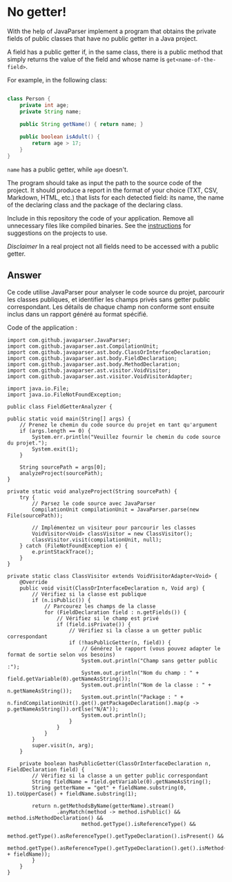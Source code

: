 # No getter!

With the help of JavaParser implement a program that obtains the private fields of public classes that have no public getter in a Java project. 

A field has a public getter if, in the same class, there is a public method that simply returns the value of the field and whose name is `get<name-of-the-field>`.

For example, in the following class:

```Java

class Person {
    private int age;
    private String name;
    
    public String getName() { return name; }

    public boolean isAdult() {
        return age > 17;
    }
}
```

`name` has a public getter, while `age` doesn't.

The program should take as input the path to the source code of the project. It should produce a report in the format of your choice (TXT, CSV, Markdown, HTML, etc.) that lists for each detected field: its name, the name of the declaring class and the package of the declaring class.

Include in this repository the code of your application. Remove all unnecessary files like compiled binaries. See the [instructions](../sujet.md) for suggestions on the projects to use.

*Disclaimer* In a real project not all fields need to be accessed with a public getter.

## Answer

Ce code utilise JavaParser pour analyser le code source du projet, parcourir les classes publiques, et identifier les champs privés sans getter public correspondant. Les détails de chaque champ non conforme sont ensuite inclus dans un rapport généré au format spécifié.

Code of the application :

    import com.github.javaparser.JavaParser;
    import com.github.javaparser.ast.CompilationUnit;
    import com.github.javaparser.ast.body.ClassOrInterfaceDeclaration;
    import com.github.javaparser.ast.body.FieldDeclaration;
    import com.github.javaparser.ast.body.MethodDeclaration;
    import com.github.javaparser.ast.visitor.VoidVisitor;
    import com.github.javaparser.ast.visitor.VoidVisitorAdapter;
    
    import java.io.File;
    import java.io.FileNotFoundException;
    
    public class FieldGetterAnalyzer {

    public static void main(String[] args) {
        // Prenez le chemin du code source du projet en tant qu'argument
        if (args.length == 0) {
            System.err.println("Veuillez fournir le chemin du code source du projet.");
            System.exit(1);
        }

        String sourcePath = args[0];
        analyzeProject(sourcePath);
    }

    private static void analyzeProject(String sourcePath) {
        try {
            // Parsez le code source avec JavaParser
            CompilationUnit compilationUnit = JavaParser.parse(new File(sourcePath));

            // Implémentez un visiteur pour parcourir les classes
            VoidVisitor<Void> classVisitor = new ClassVisitor();
            classVisitor.visit(compilationUnit, null);
        } catch (FileNotFoundException e) {
            e.printStackTrace();
        }
    }

    private static class ClassVisitor extends VoidVisitorAdapter<Void> {
        @Override
        public void visit(ClassOrInterfaceDeclaration n, Void arg) {
            // Vérifiez si la classe est publique
            if (n.isPublic()) {
                // Parcourez les champs de la classe
                for (FieldDeclaration field : n.getFields()) {
                    // Vérifiez si le champ est privé
                    if (field.isPrivate()) {
                        // Vérifiez si la classe a un getter public correspondant
                        if (!hasPublicGetter(n, field)) {
                            // Générez le rapport (vous pouvez adapter le format de sortie selon vos besoins)
                            System.out.println("Champ sans getter public :");
                            System.out.println("Nom du champ : " + field.getVariable(0).getNameAsString());
                            System.out.println("Nom de la classe : " + n.getNameAsString());
                            System.out.println("Package : " + n.findCompilationUnit().get().getPackageDeclaration().map(p -> p.getNameAsString()).orElse("N/A"));
                            System.out.println();
                        }
                    }
                }
            }
            super.visit(n, arg);
        }

        private boolean hasPublicGetter(ClassOrInterfaceDeclaration n, FieldDeclaration field) {
            // Vérifiez si la classe a un getter public correspondant
            String fieldName = field.getVariable(0).getNameAsString();
            String getterName = "get" + fieldName.substring(0, 1).toUpperCase() + fieldName.substring(1);

            return n.getMethodsByName(getterName).stream()
                    .anyMatch(method -> method.isPublic() && method.isMethodDeclaration() &&
                            method.getType().isReferenceType() &&
                            method.getType().asReferenceType().getTypeDeclaration().isPresent() &&
                            method.getType().asReferenceType().getTypeDeclaration().get().isMethod("get" + fieldName));
            }
        }
    }



